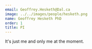 ```yaml
---
email: Geoffrey.Hesketh@Dal.ca
image: ../../images/people/hesketh.png
name: Geoffrey Hesketh PhD
order: 1
title: PI
---
```

It's just me and only me at the moment.